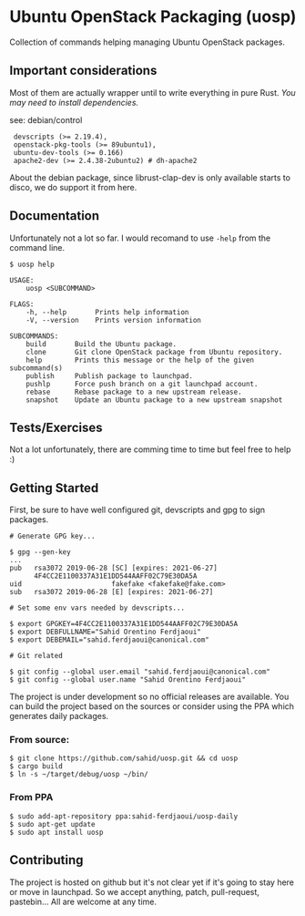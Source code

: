 # Ubuntu OpenStack Packaging (uosp)

Collection of commands helping managing Ubuntu OpenStack packages.

## Important considerations

Most of them are actually wrapper until to write everything in pure
Rust. *You may need to install dependencies.*

see: debian/control

```
 devscripts (>= 2.19.4),
 openstack-pkg-tools (>= 89ubuntu1),
 ubuntu-dev-tools (>= 0.166)
 apache2-dev (>= 2.4.38-2ubuntu2) # dh-apache2
```

About the debian package, since librust-clap-dev is only available
starts to disco, we do support it from here.

## Documentation

Unfortunately not a lot so far. I would recomand to use `-help` from
the command line.

```
$ uosp help

USAGE:
    uosp <SUBCOMMAND>

FLAGS:
    -h, --help       Prints help information
    -V, --version    Prints version information

SUBCOMMANDS:
    build       Build the Ubuntu package.
    clone       Git clone OpenStack package from Ubuntu repository.
    help        Prints this message or the help of the given subcommand(s)
    publish     Publish package to launchpad.
    pushlp      Force push branch on a git launchpad account.
    rebase      Rebase package to a new upstream release.
    snapshot    Update an Ubuntu package to a new upstream snapshot
```

## Tests/Exercises

Not a lot unfortunately, there are comming time to time but feel free
to help :)

## Getting Started

First, be sure to have well configured git, devscripts and gpg to sign
packages.

```
# Generate GPG key...

$ gpg --gen-key
...
pub   rsa3072 2019-06-28 [SC] [expires: 2021-06-27]
      4F4CC2E1100337A31E1DD544AAFF02C79E30DA5A
uid                      fakefake <fakefake@fake.com>
sub   rsa3072 2019-06-28 [E] [expires: 2021-06-27]

# Set some env vars needed by devscripts...

$ export GPGKEY=4F4CC2E1100337A31E1DD544AAFF02C79E30DA5A
$ export DEBFULLNAME="Sahid Orentino Ferdjaoui"
$ export DEBEMAIL="sahid.ferdjaoui@canonical.com"

# Git related

$ git config --global user.email "sahid.ferdjaoui@canonical.com"
$ git config --global user.name "Sahid Orentino Ferdjaoui"
```

The project is under development so no official releases are
available. You can build the project based on the sources or consider
using the PPA which generates daily packages.

### From source:

```
$ git clone https://github.com/sahid/uosp.git && cd uosp
$ cargo build
$ ln -s ~/target/debug/uosp ~/bin/
```

### From PPA
```
$ sudo add-apt-repository ppa:sahid-ferdjaoui/uosp-daily
$ sudo apt-get update
$ sudo apt install uosp
```

## Contributing

The project is hosted on github but it's not clear yet if it's going
to stay here or move in launchpad. So we accept anything, patch,
pull-request, pastebin... All are welcome at any time.
